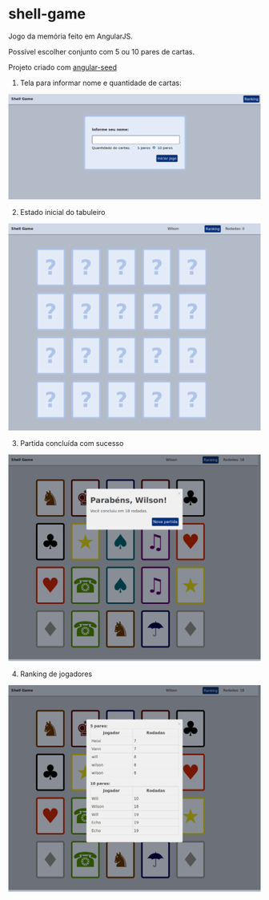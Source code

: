 # shell-game

Jogo da memória feito em AngularJS.

Possível escolher conjunto com 5 ou 10 pares de cartas.

Projeto criado com [angular-seed](https://github.com/angular/angular-seed)

1) Tela para informar nome e quantidade de cartas:

![Nome](https://raw.githubusercontent.com/wpiasecki/shell-game/master/prints/1name.png)

2) Estado inicial do tabuleiro

![Board](https://raw.githubusercontent.com/wpiasecki/shell-game/master/prints/2board.png)

3) Partida concluída com sucesso

![Success](https://raw.githubusercontent.com/wpiasecki/shell-game/master/prints/3success.png)

4) Ranking de jogadores

![Ranking](https://raw.githubusercontent.com/wpiasecki/shell-game/master/prints/4ranking.png)



